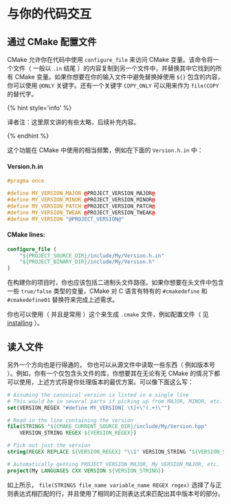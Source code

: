 # 与你的代码交互

## 通过 CMake 配置文件

CMake 允许你在代码中使用 `configure_file` 来访问 CMake 变量。该命令将一个文件（ 一般以 `.in` 结尾 ）的内容复制到另一个文件中，并替换其中它找到的所有 CMake 变量。如果你想要在你的输入文件中避免替换掉使用  `${}` 包含的内容，你可以使用 `@ONLY` 关键字。还有一个关键字 `COPY_ONLY` 可以用来作为 `file(COPY` 的替代字。

{% hint style='info' %}

译者注：这里原文讲的有些太略，后续补充内容。

{% endhint %}

这个功能在 CMake 中使用的相当频繁，例如在下面的 `Version.h.in`  中：

#### Version.h.in

```cpp
#pragma once

#define MY_VERSION_MAJOR @PROJECT_VERSION_MAJOR@
#define MY_VERSION_MINOR @PROJECT_VERSION_MINOR@
#define MY_VERSION_PATCH @PROJECT_VERSION_PATCH@
#define MY_VERSION_TWEAK @PROJECT_VERSION_TWEAK@
#define MY_VERSION "@PROJECT_VERSION@"
```

#### CMake lines:
```cmake
configure_file (
    "${PROJECT_SOURCE_DIR}/include/My/Version.h.in"
    "${PROJECT_BINARY_DIR}/include/My/Version.h"
)
```

在构建你的项目时，你也应该包括二进制头文件路径。如果你想要在头文件中包含一些 `true/false` 类型的变量，CMake 对 C 语言有特有的 `#cmakedefine` 和 `#cmakedefine01` 替换符来完成上述需求。


你也可以使用（ 并且是常用 ）这个来生成 `.cmake` 文件，例如配置文件（ 见 [installing](https://cliutils.gitlab.io/modern-cmake/chapters/install/installing.html) ）。

## 读入文件

另外一个方向也是行得通的， 你也可以从源文件中读取一些东西（ 例如版本号 ）。例如，你有一个仅包含头文件的库，你想要其在无论有无 CMake 的情况下都可以使用，上述方式将是你处理版本的最优方案。可以像下面这么写：


```cmake
# Assuming the canonical version is listed in a single line
# This would be in several parts if picking up from MAJOR, MINOR, etc.
set(VERSION_REGEX "#define MY_VERSION[ \t]+\"(.+)\"")

# Read in the line containing the version
file(STRINGS "${CMAKE_CURRENT_SOURCE_DIR}/include/My/Version.hpp"
    VERSION_STRING REGEX ${VERSION_REGEX})

# Pick out just the version
string(REGEX REPLACE ${VERSION_REGEX} "\\1" VERSION_STRING "${VERSION_STRING}")

# Automatically getting PROJECT_VERSION_MAJOR, My_VERSION_MAJOR, etc.
project(My LANGUAGES CXX VERSION ${VERSION_STRING})
```

如上所示， `file(STRINGS file_name variable_name REGEX regex)` 选择了与正则表达式相匹配的行，并且使用了相同的正则表达式来匹配出其中版本号的部分。

